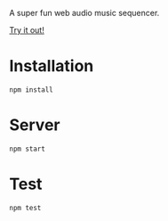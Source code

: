 A super fun web audio music sequencer.

[Try it out!](https://jonoliver.github.io/sequencer)

# Installation
```
npm install
```

# Server
```
npm start
```

# Test
```
npm test
```
